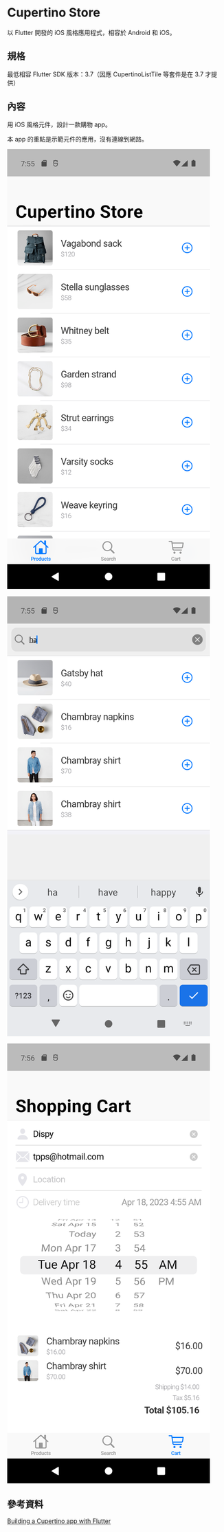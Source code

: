 # Cupertino Store

以 Flutter 開發的 iOS 風格應用程式，相容於 Android 和 iOS。

## 規格

最低相容 Flutter SDK 版本：3.7（因應 CupertinoListTile 等套件是在 3.7 才提供）

## 內容

用 iOS 風格元件，設計一款購物 app。

本 app 的重點是示範元件的應用，沒有連線到網路。

![screenshot/products.png](screenshot/products.png)

![screenshot/search.png](screenshot/search.png)

![screenshot/cart.png](screenshot/cart.png)

## 參考資料

[Building a Cupertino app with Flutter](https://codelabs.developers.google.com/codelabs/flutter-cupertino#0)
